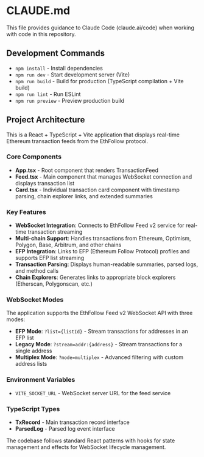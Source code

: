 # CLAUDE.md

This file provides guidance to Claude Code (claude.ai/code) when working with code in this repository.

## Development Commands

- `npm install` - Install dependencies
- `npm run dev` - Start development server (Vite)
- `npm run build` - Build for production (TypeScript compilation + Vite build)
- `npm run lint` - Run ESLint
- `npm run preview` - Preview production build

## Project Architecture

This is a React + TypeScript + Vite application that displays real-time Ethereum transaction feeds from the EthFollow protocol.

### Core Components

- **App.tsx** - Root component that renders TransactionFeed
- **Feed.tsx** - Main component that manages WebSocket connection and displays transaction list
- **Card.tsx** - Individual transaction card component with timestamp parsing, chain explorer links, and extended summaries

### Key Features

- **WebSocket Integration**: Connects to EthFollow Feed v2 service for real-time transaction streaming
- **Multi-chain Support**: Handles transactions from Ethereum, Optimism, Polygon, Base, Arbitrum, and other chains
- **EFP Integration**: Links to EFP (Ethereum Follow Protocol) profiles and supports EFP list streaming
- **Transaction Parsing**: Displays human-readable summaries, parsed logs, and method calls
- **Chain Explorers**: Generates links to appropriate block explorers (Etherscan, Polygonscan, etc.)

### WebSocket Modes

The application supports the EthFollow Feed v2 WebSocket API with three modes:
- **EFP Mode**: `?list={listId}` - Stream transactions for addresses in an EFP list
- **Legacy Mode**: `?stream=addr:{address}` - Stream transactions for a single address  
- **Multiplex Mode**: `?mode=multiplex` - Advanced filtering with custom address lists

### Environment Variables

- `VITE_SOCKET_URL` - WebSocket server URL for the feed service

### TypeScript Types

- **TxRecord** - Main transaction record interface
- **ParsedLog** - Parsed log event interface

The codebase follows standard React patterns with hooks for state management and effects for WebSocket lifecycle management.